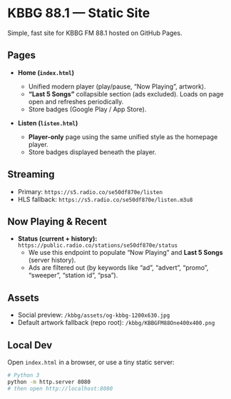 # KBBG 88.1 — Static Site

Simple, fast site for KBBG FM 88.1 hosted on GitHub Pages.

## Pages
- **Home (`index.html`)**
  - Unified modern player (play/pause, “Now Playing”, artwork).
  - **“Last 5 Songs”** collapsible section (ads excluded). Loads on page open and refreshes periodically.
  - Store badges (Google Play / App Store).

- **Listen (`listen.html`)**
  - **Player-only** page using the same unified style as the homepage player.
  - Store badges displayed beneath the player.

## Streaming
- Primary: `https://s5.radio.co/se50df870e/listen`
- HLS fallback: `https://s5.radio.co/se50df870e/listen.m3u8`

## Now Playing & Recent
- **Status (current + history):** `https://public.radio.co/stations/se50df870e/status`  
  - We use this endpoint to populate “Now Playing” and **Last 5 Songs** (server history).  
  - Ads are filtered out (by keywords like “ad”, “advert”, “promo”, “sweeper”, “station id”, “psa”).

## Assets
- Social preview: `/kbbg/assets/og-kbbg-1200x630.jpg`
- Default artwork fallback (repo root): `/kbbg/KBBGFM88One400x400.png`

## Local Dev
Open `index.html` in a browser, or use a tiny static server:

```bash
# Python 3
python -m http.server 8080
# then open http://localhost:8080
